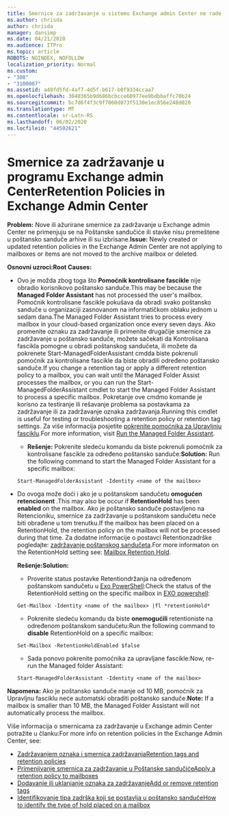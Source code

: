 ```yaml
---
title: Smernice za zadržavanje u sistemu Exchange admin Center ne rade
ms.author: chrisda
author: chrisda
manager: dansimp
ms.date: 04/21/2020
ms.audience: ITPro
ms.topic: article
ROBOTS: NOINDEX, NOFOLLOW
localization_priority: Normal
ms.custom:
- "308"
- "3100007"
ms.assetid: a48fd5fd-4af7-4d5f-b617-b0f9334ccaa7
ms.openlocfilehash: 3040365b9d686bcbcce60977ee9bdbbaffc70b24
ms.sourcegitcommit: bc7d6f4f3c9f7060d073f5130e1ec856e248d020
ms.translationtype: MT
ms.contentlocale: sr-Latn-RS
ms.lasthandoff: 06/02/2020
ms.locfileid: "44502621"
---
```

# <a name="retention-policies-in-exchange-admin-center"></a><span data-ttu-id="af3f6-102">Smernice za zadržavanje u programu Exchange admin Center</span><span class="sxs-lookup"><span data-stu-id="af3f6-102">Retention Policies in Exchange Admin Center</span></span>

 <span data-ttu-id="af3f6-103">**Problem:** Nove ili ažurirane smernice za zadržavanje u Exchange admin Center ne primenjuju se na Poštanske sandučiće ili stavke nisu premeštene u poštansko sanduče arhive ili su izbrisane.</span><span class="sxs-lookup"><span data-stu-id="af3f6-103">**Issue:** Newly created or updated retention policies in the Exchange Admin Center are not applying to mailboxes or items are not moved to the archive mailbox or deleted.</span></span> 
  
 <span data-ttu-id="af3f6-104">**Osnovni uzroci:**</span><span class="sxs-lookup"><span data-stu-id="af3f6-104">**Root Causes:**</span></span>
  
- <span data-ttu-id="af3f6-105">Ovo je možda zbog toga što **Pomoćnik kontrolisane fascikle** nije obradio korisnikovo poštansko sanduče.</span><span class="sxs-lookup"><span data-stu-id="af3f6-105">This may be because the **Managed Folder Assistant** has not processed the user's mailbox.</span></span> <span data-ttu-id="af3f6-106">Pomoćnik kontrolisane fascikle pokušava da obradi svako poštansko sanduče u organizaciji zasnovanom na informatičkom oblaku jednom u sedam dana.</span><span class="sxs-lookup"><span data-stu-id="af3f6-106">The Managed Folder Assistant tries to process every mailbox in your cloud-based organization once every seven days.</span></span> <span data-ttu-id="af3f6-107">Ako promenite oznaku za zadržavanje ili primenite drugačije smernice za zadržavanje u poštansko sanduče, možete sačekati da Kontrolisana fascikla pomogne u obradi poštanskog sandučeta, ili možete da pokrenete Start-ManagedFolderAssistant cmdda biste pokrenuli pomoćnik za kontrolisane fascikle da biste obradili određeno poštansko sanduče.</span><span class="sxs-lookup"><span data-stu-id="af3f6-107">If you change a retention tag or apply a different retention policy to a mailbox, you can wait until the Managed Folder Assist processes the mailbox, or you can run the Start-ManagedFolderAssistant cmdlet to start the Managed Folder Assistant to process a specific mailbox.</span></span> <span data-ttu-id="af3f6-108">Pokretanje ove cmdmo komande je korisno za testiranje ili rešavanje problema sa postavkama za zadržavanje ili za zadržavanje oznaka zadržavanja.</span><span class="sxs-lookup"><span data-stu-id="af3f6-108">Running this cmdlet is useful for testing or troubleshooting a retention policy or retention tag settings.</span></span> <span data-ttu-id="af3f6-109">Za više informacija posjetite [pokrenite pomoćnika za Upravljnju fasciklu](https://msdn.microsoft.com/library/gg271153%28v=exchsrvcs.149%29.aspx#managedfolderassist).</span><span class="sxs-lookup"><span data-stu-id="af3f6-109">For more information, visit [Run the Managed Folder Assistant](https://msdn.microsoft.com/library/gg271153%28v=exchsrvcs.149%29.aspx#managedfolderassist).</span></span>
    
  - <span data-ttu-id="af3f6-110">**Rešenje:** Pokrenite sledeću komandu da biste pokrenuli pomoćnik za kontrolisane fascikle za određeno poštansko sanduče:</span><span class="sxs-lookup"><span data-stu-id="af3f6-110">**Solution:** Run the following command to start the Managed Folder Assistant for a specific mailbox:</span></span>
    
  ```
  Start-ManagedFolderAssistant -Identity <name of the mailbox>
  ```

- <span data-ttu-id="af3f6-111">Do ovoga može doći i ako je u poštanskom sandučetu **omogućen** **retencionent** .</span><span class="sxs-lookup"><span data-stu-id="af3f6-111">This may also be occur if **RetentionHold** has been **enabled** on the mailbox.</span></span> <span data-ttu-id="af3f6-112">Ako je poštansko sanduče postavljeno na Retencioniku, smernice za zadržavanje u poštanskom sandučetu neće biti obrađene u tom trenutku.</span><span class="sxs-lookup"><span data-stu-id="af3f6-112">If the mailbox has been placed on a RetentionHold, the retention policy on the mailbox will not be processed during that time.</span></span> <span data-ttu-id="af3f6-113">Za dodatne informacije o postavci Retentionzadrške pogledajte: [zadržavanje poštanskog sandučeta](https://docs.microsoft.com/exchange/security-and-compliance/messaging-records-management/mailbox-retention-hold).</span><span class="sxs-lookup"><span data-stu-id="af3f6-113">For more informaton on the RetentionHold setting see: [Mailbox Retention Hold](https://docs.microsoft.com/exchange/security-and-compliance/messaging-records-management/mailbox-retention-hold).</span></span>
    
    <span data-ttu-id="af3f6-114">**Rešenje:**</span><span class="sxs-lookup"><span data-stu-id="af3f6-114">**Solution:**</span></span>
    
  - <span data-ttu-id="af3f6-115">Proverite status postavke Retentiondržanja na određenom poštanskom sandučetu u [Exo PowerShell](https://docs.microsoft.com/powershell/exchange/exchange-online/connect-to-exchange-online-powershell/connect-to-exchange-online-powershell?view=exchange-ps):</span><span class="sxs-lookup"><span data-stu-id="af3f6-115">Check the status of the RetentionHold setting on the specific mailbox in [EXO powershell](https://docs.microsoft.com/powershell/exchange/exchange-online/connect-to-exchange-online-powershell/connect-to-exchange-online-powershell?view=exchange-ps):</span></span>
    
  ```
  Get-Mailbox -Identity <name of the mailbox> |fl *retentionHold*
  ```

  - <span data-ttu-id="af3f6-116">Pokrenite sledeću komandu da biste **onemogućili** retentioniste na određenom poštanskom sandučetu:</span><span class="sxs-lookup"><span data-stu-id="af3f6-116">Run the following command to **disable** RetentionHold on a specific mailbox:</span></span>
    
  ```
  Set-Mailbox -RetentionHoldEnabled $false
  ```

  - <span data-ttu-id="af3f6-117">Sada ponovo pokrenite pomoćnika za upravljane fascikle:</span><span class="sxs-lookup"><span data-stu-id="af3f6-117">Now, re-run the Managed folder Assistant:</span></span>
    
  ```
  Start-ManagedFolderAssistant -Identity <name of the mailbox>
  ```

 <span data-ttu-id="af3f6-118">**Napomena:** Ako je poštansko sanduče manje od 10 MB, pomoćnik za Upravljnu fasciklu neće automatski obraditi poštansko sanduče.</span><span class="sxs-lookup"><span data-stu-id="af3f6-118">**Note:** If a mailbox is smaller than 10 MB, the Managed Folder Assistant will not automatically process the mailbox.</span></span>
 
<span data-ttu-id="af3f6-119">Više informacija o smernicama za zadržavanje u Exchange admin Center potražite u članku:</span><span class="sxs-lookup"><span data-stu-id="af3f6-119">For more info on retention policies in the Exchange Admin Center, see:</span></span>
- [<span data-ttu-id="af3f6-120">Zadržavanjem oznaka i smernica zadržavanja</span><span class="sxs-lookup"><span data-stu-id="af3f6-120">Retention tags and retention policies</span></span>](https://docs.microsoft.com/exchange/security-and-compliance/messaging-records-management/retention-tags-and-policies)
- [<span data-ttu-id="af3f6-121">Primenjivanje smernica za zadržavanje u Poštanske sandučiće</span><span class="sxs-lookup"><span data-stu-id="af3f6-121">Apply a retention policy to mailboxes</span></span>](https://docs.microsoft.com/exchange/security-and-compliance/messaging-records-management/apply-retention-policy)
- [<span data-ttu-id="af3f6-122">Dodavanje ili uklanjanje oznaka za zadržavanje</span><span class="sxs-lookup"><span data-stu-id="af3f6-122">Add or remove retention tags</span></span>](https://docs.microsoft.com/exchange/security-and-compliance/messaging-records-management/add-or-remove-retention-tags)
- [<span data-ttu-id="af3f6-123">Identifikovanje tipa zadrška koji se postavlja u poštansko sanduče</span><span class="sxs-lookup"><span data-stu-id="af3f6-123">How to identify the type of hold placed on a mailbox</span></span>](https://docs.microsoft.com/microsoft-365/compliance/identify-a-hold-on-an-exchange-online-mailbox)

